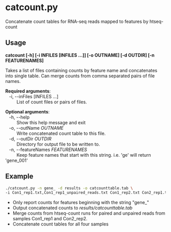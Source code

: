 # catcount.py
Concatenate count tables for RNA-seq reads mapped to features by htseq-count  

## Usage  

**catcount [-h] [-i INFILES [INFILES ...]] [-o OUTNAME] [-d OUTDIR] [-n FEATURENAMES]**  

Takes a list of files containing counts by feature name and concatenates into
single table. Can merge counts from comma separated pairs of file names.

**Required arguments**:  
&nbsp;&nbsp;&nbsp;-i, --inFiles [INFILES ...]  
&nbsp;&nbsp;&nbsp;&nbsp;&nbsp;&nbsp;&nbsp;&nbsp; List of count files or pairs of files.  

**Optional arguments**:  
&nbsp;&nbsp;&nbsp;-h, --help  
&nbsp;&nbsp;&nbsp;&nbsp;&nbsp;&nbsp;&nbsp;&nbsp; Show this help message and exit  
&nbsp;&nbsp;&nbsp;-o, --outName *OUTNAME*  
&nbsp;&nbsp;&nbsp;&nbsp;&nbsp;&nbsp;&nbsp;&nbsp; Write concatenated count table to this file.  
&nbsp;&nbsp;&nbsp;-d, --outDir *OUTDIR*  
&nbsp;&nbsp;&nbsp;&nbsp;&nbsp;&nbsp;&nbsp;&nbsp; Directory for output file to be written to.  
&nbsp;&nbsp;&nbsp;-n, --featureNames *FEATURENAMES*  
&nbsp;&nbsp;&nbsp;&nbsp;&nbsp;&nbsp;&nbsp;&nbsp; Keep feature names that start with this string. i.e. 'ge' will return 'gene_001'  

## Example  

```bash
./catcount.py -n gene_ -d results -o catcounttable.tab \
-i Con1_rep1.txt,Con1_rep1_unpaired_reads.txt Con1_rep2.txt Con2_rep1.txt Con2_rep2.txt,Con2_rep2_unpaired_reads.txt
```

- Only report counts for features beginning with the string "gene_"
- Output concatenated counts to _results/catcounttable.tab_
- Merge counts from htseq-count runs for paired and unpaired reads from samples Con1_rep1 and Con2_rep2.
- Concatenate count tables for all four samples